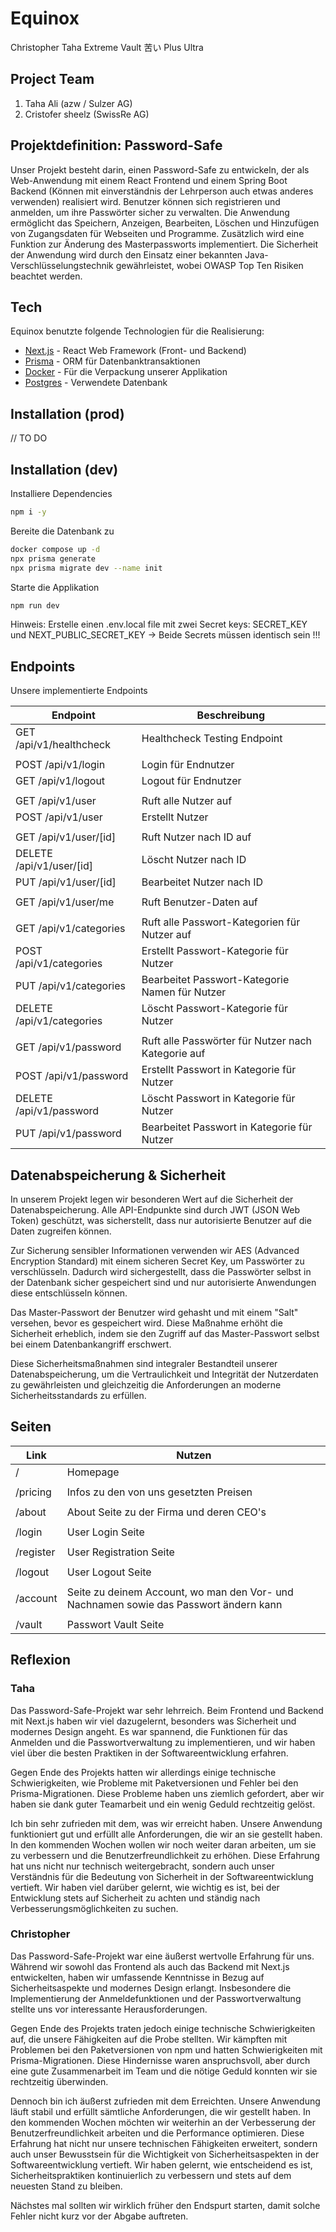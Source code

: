 # Equinox
Christopher Taha Extreme Vault 苦い Plus Ultra

## Project Team
1. Taha Ali (azw / Sulzer AG)
2. Cristofer sheelz (SwissRe AG)

## Projektdefinition: Password-Safe
Unser Projekt besteht darin, einen Password-Safe zu entwickeln, der als Web-Anwendung mit einem React Frontend und einem Spring Boot Backend (Können mit einverständnis der Lehrperson auch etwas anderes verwenden) realisiert wird. Benutzer können sich registrieren und anmelden, um ihre Passwörter sicher zu verwalten. Die Anwendung ermöglicht das Speichern, Anzeigen, Bearbeiten, Löschen und Hinzufügen von Zugangsdaten für Webseiten und Programme. Zusätzlich wird eine Funktion zur Änderung des Masterpassworts implementiert. Die Sicherheit der Anwendung wird durch den Einsatz einer bekannten Java-Verschlüsselungstechnik gewährleistet, wobei OWASP Top Ten Risiken beachtet werden.

## Tech

Equinox benutzte folgende Technologien für die Realisierung:

- [Next.js](https://nextjs.org/) - React Web Framework (Front- und Backend)
- [Prisma](https://www.prisma.io/) - ORM für Datenbanktransaktionen
- [Docker](https://www.docker.com/) - Für die Verpackung unserer Applikation
- [Postgres](https://www.postgresql.org/) - Verwendete Datenbank

## Installation (prod)
// TO DO

## Installation (dev)

Installiere Dependencies

```sh
npm i -y
```
Bereite die Datenbank zu
```sh
docker compose up -d
npx prisma generate
npx prisma migrate dev --name init
```
Starte die Applikation
```sh
npm run dev
```

Hinweis: Erstelle einen .env.local file mit zwei Secret keys: SECRET_KEY und NEXT_PUBLIC_SECRET_KEY
-> Beide Secrets müssen identisch sein !!!

## Endpoints

Unsere implementierte Endpoints

| Endpoint | Beschreibung |
| ------ | ------ |
| GET /api/v1/healthcheck | Healthcheck Testing Endpoint |
|  |  |
| POST /api/v1/login | Login für Endnutzer |
| GET /api/v1/logout | Logout für Endnutzer |
|  |  |
| GET /api/v1/user | Ruft alle Nutzer auf |
| POST /api/v1/user | Erstellt Nutzer |
|  |  |
| GET /api/v1/user/[id] | Ruft Nutzer nach ID auf |
| DELETE /api/v1/user/[id] | Löscht Nutzer nach ID |
| PUT /api/v1/user/[id] | Bearbeitet Nutzer nach ID |
|  |  |
| GET /api/v1/user/me | Ruft Benutzer-Daten auf |
|  |  |
| GET /api/v1/categories | Ruft alle Passwort-Kategorien für Nutzer auf |
| POST /api/v1/categories | Erstellt Passwort-Kategorie für Nutzer |
| PUT /api/v1/categories | Bearbeitet Passwort-Kategorie Namen für Nutzer |
| DELETE /api/v1/categories | Löscht Passwort-Kategorie für Nutzer |
|  |  |
| GET /api/v1/password | Ruft alle Passwörter für Nutzer nach Kategorie auf |
| POST /api/v1/password | Erstellt Passwort in Kategorie für Nutzer |
| DELETE /api/v1/password | Löscht Passwort in Kategorie für Nutzer |
| PUT /api/v1/password | Bearbeitet Passwort in Kategorie für Nutzer |


## Datenabspeicherung & Sicherheit

In unserem Projekt legen wir besonderen Wert auf die Sicherheit der Datenabspeicherung. Alle API-Endpunkte sind durch JWT (JSON Web Token) geschützt, was sicherstellt, dass nur autorisierte Benutzer auf die Daten zugreifen können.

Zur Sicherung sensibler Informationen verwenden wir AES (Advanced Encryption Standard) mit einem sicheren Secret Key, um Passwörter zu verschlüsseln. Dadurch wird sichergestellt, dass die Passwörter selbst in der Datenbank sicher gespeichert sind und nur autorisierte Anwendungen diese entschlüsseln können.

Das Master-Passwort der Benutzer wird gehasht und mit einem "Salt" versehen, bevor es gespeichert wird. Diese Maßnahme erhöht die Sicherheit erheblich, indem sie den Zugriff auf das Master-Passwort selbst bei einem Datenbankangriff erschwert.

Diese Sicherheitsmaßnahmen sind integraler Bestandteil unserer Datenabspeicherung, um die Vertraulichkeit und Integrität der Nutzerdaten zu gewährleisten und gleichzeitig die Anforderungen an moderne Sicherheitsstandards zu erfüllen.

## Seiten
| Link | Nutzen |
| ------ | ------ |
| / | Homepage |
|  |  |
| /pricing | Infos zu den von uns gesetzten Preisen |
|  |  |
| /about | About Seite zu der Firma und deren CEO's |
|  |  |
| /login | User Login Seite |
|  |  |
| /register | User Registration Seite |
|  |  |
| /logout | User Logout Seite |
|  |  |
| /account | Seite zu deinem Account, wo man den Vor- und Nachnamen sowie das Passwort ändern kann |
|  |  |
| /vault | Passwort Vault Seite |

## Reflexion

### Taha
Das Password-Safe-Projekt war sehr lehrreich. Beim Frontend und Backend mit Next.js haben wir viel dazugelernt, besonders was Sicherheit und modernes Design angeht. Es war spannend, die Funktionen für das Anmelden und die Passwortverwaltung zu implementieren, und wir haben viel über die besten Praktiken in der Softwareentwicklung erfahren.

Gegen Ende des Projekts hatten wir allerdings einige technische Schwierigkeiten, wie Probleme mit Paketversionen und Fehler bei den Prisma-Migrationen. Diese Probleme haben uns ziemlich gefordert, aber wir haben sie dank guter Teamarbeit und ein wenig Geduld rechtzeitig gelöst.

Ich bin sehr zufrieden mit dem, was wir erreicht haben. Unsere Anwendung funktioniert gut und erfüllt alle Anforderungen, die wir an sie gestellt haben. In den kommenden Wochen wollen wir noch weiter daran arbeiten, um sie zu verbessern und die Benutzerfreundlichkeit zu erhöhen. Diese Erfahrung hat uns nicht nur technisch weitergebracht, sondern auch unser Verständnis für die Bedeutung von Sicherheit in der Softwareentwicklung vertieft. Wir haben viel darüber gelernt, wie wichtig es ist, bei der Entwicklung stets auf Sicherheit zu achten und ständig nach Verbesserungsmöglichkeiten zu suchen.

### Christopher
Das Password-Safe-Projekt war eine äußerst wertvolle Erfahrung für uns. Während wir sowohl das Frontend als auch das Backend mit Next.js entwickelten, haben wir umfassende Kenntnisse in Bezug auf Sicherheitsaspekte und modernes Design erlangt. Insbesondere die Implementierung der Anmeldefunktionen und der Passwortverwaltung stellte uns vor interessante Herausforderungen.

Gegen Ende des Projekts traten jedoch einige technische Schwierigkeiten auf, die unsere Fähigkeiten auf die Probe stellten. Wir kämpften mit Problemen bei den Paketversionen von npm und hatten Schwierigkeiten mit Prisma-Migrationen. Diese Hindernisse waren anspruchsvoll, aber durch eine gute Zusammenarbeit im Team und die nötige Geduld konnten wir sie rechtzeitig überwinden.

Dennoch bin ich äußerst zufrieden mit dem Erreichten. Unsere Anwendung läuft stabil und erfüllt sämtliche Anforderungen, die wir gestellt haben. In den kommenden Wochen möchten wir weiterhin an der Verbesserung der Benutzerfreundlichkeit arbeiten und die Performance optimieren. Diese Erfahrung hat nicht nur unsere technischen Fähigkeiten erweitert, sondern auch unser Bewusstsein für die Wichtigkeit von Sicherheitsaspekten in der Softwareentwicklung vertieft. Wir haben gelernt, wie entscheidend es ist, Sicherheitspraktiken kontinuierlich zu verbessern und stets auf dem neuesten Stand zu bleiben.

Nächstes mal sollten wir wirklich früher den Endspurt starten, damit solche Fehler nicht kurz vor der Abgabe auftreten.
